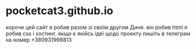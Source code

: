 # pocketcat3.github.io
короче цей сайт я робив разом зі своїм другом Диня.
він робив html я робив css і хостинг.
якщо є якійсь ідеї щодо проекту пишіть в телеграм на номер +380931998813
